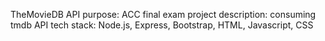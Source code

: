 TheMovieDB API
purpose: ACC final exam project
description: consuming tmdb API
tech stack: Node.js, Express, Bootstrap, HTML, Javascript, CSS